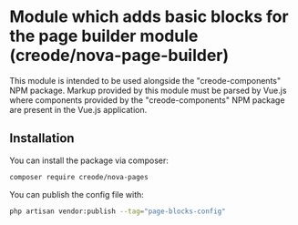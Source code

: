 # Module which adds basic blocks for the page builder module (creode/nova-page-builder)

This module is intended to be used alongside the "creode-components" NPM package. Markup provided by this module must be parsed by Vue.js where components provided by the "creode-components" NPM package are present in the Vue.js application.

## Installation

You can install the package via composer:

```bash
composer require creode/nova-pages
```

You can publish the config file with:

```bash
php artisan vendor:publish --tag="page-blocks-config"
```
